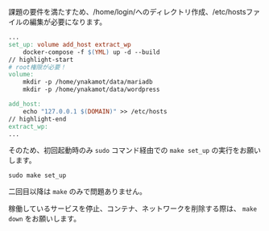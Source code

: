 課題の要件を満たすため、/home/login/へのディレクトリ作成、/etc/hostsファイルの編集が必要になります。

```Makefile title="Makefile"
...
set_up: volume add_host extract_wp
	docker-compose -f $(YML) up -d --build
// highlight-start
# root権限が必要！
volume:
	mkdir -p /home/ynakamot/data/mariadb
	mkdir -p /home/ynakamot/data/wordpress

add_host:
	echo "127.0.0.1 $(DOMAIN)" >> /etc/hosts
// highlight-end
extract_wp:
...
```

そのため、初回起動時のみ `sudo` コマンド経由での `make set_up` の実行をお願いします。

```shell title="初回セットアップ"
sudo make set_up
```

二回目以降は `make` のみで問題ありません。


稼働しているサービスを停止、コンテナ、ネットワークを削除する際は、 `make down` をお願いします。